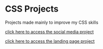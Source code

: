 # CSS Projects
 Projects made mainly to improve my CSS skills


<a href="C:\Users\Bruno\Documents\Projetos H5 + CSS\CSS-Projects\social media\index.html">click here to access the social media project</a>


<a href="C:\Users\Bruno\Documents\Projetos H5 + CSS\CSS-Projects\Landing pages\index.html">click here to access the landing page project </a>